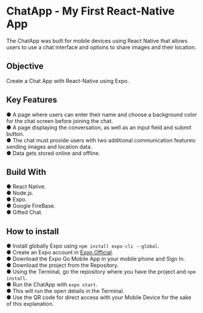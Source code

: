 # ChatApp - My First React-Native App
The ChatApp was built for mobile devices using React Native that allows users to use a chat interface and options to share images and their location.

## Objective
Create a Chat App with React-Native using Expo.

## Key Features
● A page where users can enter their name and choose a background color for the chat screen before joining the chat.<br>
● A page displaying the conversation, as well as an input field and submit button.<br>
● The chat must provide users with two additional communication features: sending images and location data.<br>
● Data gets stored online and offline.<br>

## Build With
● React Native.<br>
● Node.js.<br>
● Expo. <br>
● Google FireBase.<br>
● Gifted Chat.<br>

## How to install
● Install globally Expo using `npm install expo-cli --global`.<br>
● Create an Expo account in [Expo Official](https://expo.dev/).<br>
● Download the Expo Go Mobile App in your mobile phone and Sign In.<br>
● Download the project from the Repository.<br>
● Using the Terminal, go the repository where you have the project and `npm install`.<br>
● Run the ChatApp with `expo start`.<br>
● This will run the open details in the Terminal.<br>
● Use the QR code for direct access with your Mobile Device for the sake of this explanation.<br>

